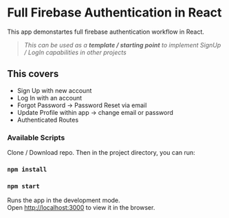 # Full Firebase Authentication in React

This app demonstartes full firebase authentication workflow in React.

> _This can be used as a **template / starting point** to implement SignUp / LogIn capabilities in other projects_

## This covers

- Sign Up with new account
- Log In with an account
- Forgot Password -> Password Reset via email
- Update Profile within app -> change email or password
- Authenticated Routes

### Available Scripts

Clone / Download repo. Then in the project directory, you can run:

### `npm install`

### `npm start`

Runs the app in the development mode.\
Open [http://localhost:3000](http://localhost:3000) to view it in the browser.
